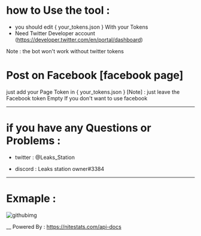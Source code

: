 # how to Use the tool :
 
- you should edit { your_tokens.json } With your Tokens
- Need Twitter Developer account (https://developer.twitter.com/en/portal/dashboard)

Note : the bot won't work without twitter tokens 

# Post on Facebook [facebook page]
 just add your Page Token in { your_tokens.json }
 [Note] : just leave the Facebook token Empty If you don't want to use facebook 

_______________________________________________________________

# if you have any Questions or Problems :

- twitter :
@Leaks_Station

- discord :
Leaks station owner#3384

--------------------------
# Exmaple :
![githubimg](https://user-images.githubusercontent.com/86381194/128864754-1d210c73-ef7b-42ec-90ef-291d58e4854d.png)

__
Powered By : https://nitestats.com/api-docs

